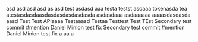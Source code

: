asd
asd
asd
asd
as
asd
test
asdasd
aaa
testa
testst
asdaaa
tokenasda
tea
atestasdasdaasdasdasdasdasdasda
asdasdaaa
asdaaaaaa
aaaasdasdasda
aasd
Test Test APIaaaa
Testaaasd
Testaa
Testtest
Test
TEst
Secondary test commit #mention Daniel Minion test fix
Secondary test commit #mention Daniel Minion test fix
a
aa
a
